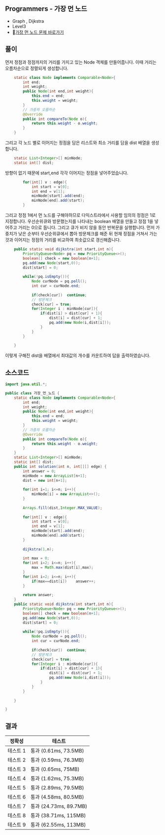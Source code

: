 ## Programmers - 가장 먼 노드 
- Graph , Dijkstra 
- Level3
- 🔗[가장 먼 노드 문제 바로가기](https://programmers.co.kr/learn/courses/30/lessons/49189)

## 풀이

먼저 정점과 정점까지의 거리를 가지고 있는 Node 객체를 만들어줍니다. 이때 거리는 오름차순으로 정렬되게 생성합니다.

~~~java
	static class Node implements Comparable<Node>{
        int end;
        int weight;
        public Node(int end,int weight){
            this.end = end;
            this.weight = weight;
        }
        // 가중치 오름차순 
        @Override
        public int compareTo(Node o){
            return this.weight - o.weight;
        }
    }
~~~

그리고 각 노드 별로 이어지는 정점을 담은 리스트와 최소 거리를 담을 dist 배열을 생성합니다.

~~~java
	static List<Integer>[] minNode;
	static int[] dist;
~~~

방향이 없기 때문에 start,end 각각 이어지는 정점을 넣어주었습니다.

~~~java
        for(int[] v : edge){
            int start = v[0];
            int end = v[1];
            minNode[start].add(end);
            minNode[end].add(start);
        }
~~~

그리고 정점 1에서 먼 노드를 구해야하므로 다익스트라에서 사용할 임의의 정점은 1로 지정합니다.
우선순위큐와 방문했는지를 나타내는 boolean 배열을 만들고 정점 1을 넣어주고 거리는 0으로 둡니다.
그리고 큐가 비지 않을 동안 반복문을 실행합니다.
먼저 가중치가 낮은 순부터 우선순위큐에서 뽑아 방문체크를 해준 뒤 
현재 정점을 거쳐서 가는것과 이어지는 정점의 거리를 비교하여 최솟값으로 갱신해줍니다.

~~~java
	public static void dijkstra(int start,int n){
        PriorityQueue<Node> pq = new PriorityQueue<>();
        boolean[] check = new boolean[n+1];
        pq.add(new Node(start,0));
        dist[start] = 0;
        
        while(!pq.isEmpty()){
            Node curNode = pq.poll();
            int cur = curNode.end;
            
            if(check[cur])  continue;
            // 방문체크 
            check[cur] = true;
            for(Integer i : minNode[cur]){
                if(dist[i] > dist[cur] + 1){
                    dist[i] = dist[cur] + 1;
                    pq.add(new Node(i,dist[i]));
                }
            }
        }
        
    }
~~~

이렇게 구해진 dist을 배열에서 최대값의 개수를 카운트하여 답을 출력하였습니다.



## 소스코드
~~~java
import java.util.*;

public class 가장_먼_노드 {
	static class Node implements Comparable<Node>{
        int end;
        int weight;
        public Node(int end,int weight){
            this.end = end;
            this.weight = weight;
        }
        // 가중치 오름차순 
        @Override
        public int compareTo(Node o){
            return this.weight - o.weight;
        }
    }
    static List<Integer>[] minNode;
    static int[] dist;
    public int solution(int n, int[][] edge) {
        int answer = 0;
        minNode = new ArrayList[n+1];
        dist = new int[n+1];
        
        for(int i=1; i<=n; i++){
            minNode[i] = new ArrayList<>();
        }
        
        Arrays.fill(dist,Integer.MAX_VALUE);
        
        for(int[] v : edge){
            int start = v[0];
            int end = v[1];
            minNode[start].add(end);
            minNode[end].add(start);
        }
        
        dijkstra(1,n);
        
        int max = 0;
        for(int i=2; i<=n; i++){
            max = Math.max(dist[i],max);
        }
        for(int i=2; i<=n; i++){
            if(max==dist[i])    answer++;
        }
        
        return answer;
    }
    public static void dijkstra(int start,int n){
        PriorityQueue<Node> pq = new PriorityQueue<>();
        boolean[] check = new boolean[n+1];
        pq.add(new Node(start,0));
        dist[start] = 0;
        
        while(!pq.isEmpty()){
            Node curNode = pq.poll();
            int cur = curNode.end;
            
            if(check[cur])  continue;
            // 방문체크 
            check[cur] = true;
            for(Integer i : minNode[cur]){
                if(dist[i] > dist[cur] + 1){
                    dist[i] = dist[cur] + 1;
                    pq.add(new Node(i,dist[i]));
                }
            }
        }
        
    }

}

~~~

## 결과 

| 정확성  | 테스트 |
|----|----|
|테스트 1 |	통과 (0.61ms, 73.5MB)|
|테스트 2 |	통과 (0.59ms, 76.3MB)|
|테스트 3 |	통과 (0.65ms, 75MB)|
|테스트 4 |	통과 (1.62ms, 75.3MB)|
|테스트 5 |	통과 (2.89ms, 79.5MB)|
|테스트 6 |	통과 (4.58ms, 80.5MB)|
|테스트 7 |	통과 (24.73ms, 89.7MB)|
|테스트 8 |	통과 (38.71ms, 115MB)|
|테스트 9 |	통과 (62.55ms, 113MB)|